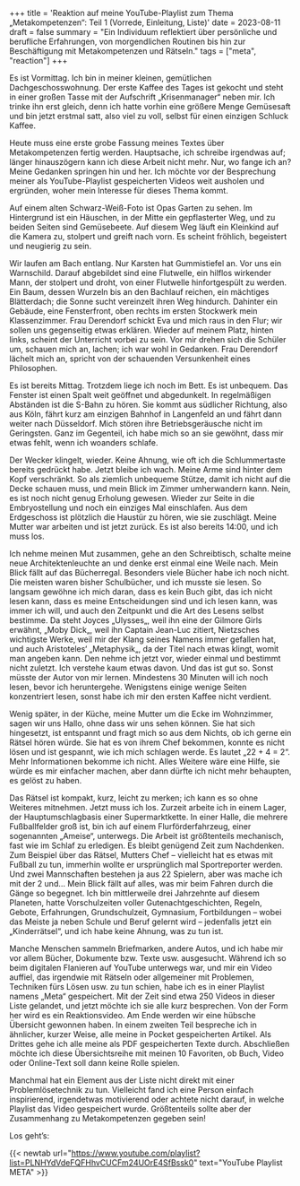 +++
title = 'Reaktion auf meine YouTube-Playlist zum Thema „Metakompetenzen“: Teil 1 (Vorrede, Einleitung, Liste)'
date = 2023-08-11
draft = false
summary = "Ein Individuum reflektiert über persönliche und berufliche Erfahrungen, von morgendlichen Routinen bis hin zur Beschäftigung mit Metakompetenzen und Rätseln."
tags = ["meta", "reaction"]
+++

Es ist Vormittag. Ich bin in meiner kleinen, gemütlichen Dachgeschosswohnung. Der erste Kaffee des Tages ist gekocht und steht in einer großen Tasse mit der Aufschrift „Krisenmanager“ neben mir. Ich trinke ihn erst gleich, denn ich hatte vorhin eine größere Menge Gemüsesaft und bin jetzt erstmal satt, also viel zu voll, selbst für einen einzigen Schluck Kaffee.

Heute muss eine erste grobe Fassung meines Textes über Metakompetenzen fertig werden. Hauptsache, ich schreibe irgendwas auf; länger hinauszögern kann ich diese Arbeit nicht mehr. Nur, wo fange ich an? Meine Gedanken springen hin und her. Ich möchte vor der Besprechung meiner als YouTube-Playlist gespeicherten Videos weit ausholen und ergründen, woher mein Interesse für dieses Thema kommt.

Auf einem alten Schwarz-Weiß-Foto ist Opas Garten zu sehen. Im Hintergrund ist ein Häuschen, in der Mitte ein gepflasterter Weg, und zu beiden Seiten sind Gemüsebeete. Auf diesem Weg läuft ein Kleinkind auf die Kamera zu, stolpert und greift nach vorn. Es scheint fröhlich, begeistert und neugierig zu sein.

Wir laufen am Bach entlang. Nur Karsten hat Gummistiefel an. Vor uns ein Warnschild. Darauf abgebildet sind eine Flutwelle, ein hilflos wirkender Mann, der stolpert und droht, von einer Flutwelle hinfortgespült zu werden. Ein Baum, dessen Wurzeln bis an den Bachlauf reichen, ein mächtiges Blätterdach; die Sonne sucht vereinzelt ihren Weg hindurch. Dahinter ein Gebäude, eine Fensterfront, oben rechts im ersten Stockwerk mein Klassenzimmer. Frau Derendorf schickt Eva und mich raus in den Flur; wir sollen uns gegenseitig etwas erklären. Wieder auf meinem Platz, hinten links, scheint der Unterricht vorbei zu sein. Vor mir drehen sich die Schüler um, schauen mich an, lachen; ich war wohl in Gedanken. Frau Derendorf lächelt mich an, spricht von der schauenden Versunkenheit eines Philosophen.

Es ist bereits Mittag. Trotzdem liege ich noch im Bett. Es ist unbequem. Das Fenster ist einen Spalt weit geöffnet und abgedunkelt. In regelmäßigen Abständen ist die S-Bahn zu hören. Sie kommt aus südlicher Richtung, also aus Köln, fährt kurz am einzigen Bahnhof in Langenfeld an und fährt dann weiter nach Düsseldorf. Mich stören ihre Betriebsgeräusche nicht im Geringsten. Ganz im Gegenteil, ich habe mich so an sie gewöhnt, dass mir etwas fehlt, wenn ich woanders schlafe.

Der Wecker klingelt, wieder. Keine Ahnung, wie oft ich die Schlummertaste bereits gedrückt habe. Jetzt bleibe ich wach. Meine Arme sind hinter dem Kopf verschränkt. So als ziemlich unbequeme Stütze, damit ich nicht auf die Decke schauen muss, und mein Blick im Zimmer umherwandern kann. Nein, es ist noch nicht genug Erholung gewesen. Wieder zur Seite in die Embryostellung und noch ein einziges Mal einschlafen. Aus dem Erdgeschoss ist plötzlich die Haustür zu hören, wie sie zuschlägt. Meine Mutter war arbeiten und ist jetzt zurück. Es ist also bereits 14:00, und ich muss los.

Ich nehme meinen Mut zusammen, gehe an den Schreibtisch, schalte meine neue Architektenleuchte an und denke erst einmal eine Weile nach. Mein Blick fällt auf das Bücherregal. Besonders viele Bücher habe ich noch nicht. Die meisten waren bisher Schulbücher, und ich musste sie lesen. So langsam gewöhne ich mich daran, dass es kein Buch gibt, das ich nicht lesen kann, dass es meine Entscheidungen sind und ich lesen kann, was immer ich will, und auch den Zeitpunkt und die Art des Lesens selbst bestimme. Da steht Joyces „Ulysses„, weil ihn eine der Gilmore Girls erwähnt, „Moby Dick„, weil ihn Captain Jean-Luc zitiert, Nietzsches wichtigste Werke, weil mir der Klang seines Namens immer gefallen hat, und auch Aristoteles‘ „Metaphysik„, da der Titel nach etwas klingt, womit man angeben kann. Den nehme ich jetzt vor, wieder einmal und bestimmt nicht zuletzt. Ich verstehe kaum etwas davon. Und das ist gut so. Sonst müsste der Autor von mir lernen. Mindestens 30 Minuten will ich noch lesen, bevor ich heruntergehe. Wenigstens einige wenige Seiten konzentriert lesen, sonst habe ich mir den ersten Kaffee nicht verdient.

Wenig später, in der Küche, meine Mutter um die Ecke im Wohnzimmer, sagen wir uns Hallo, ohne dass wir uns sehen können. Sie hat sich hingesetzt, ist entspannt und fragt mich so aus dem Nichts, ob ich gerne ein Rätsel hören würde. Sie hat es von ihrem Chef bekommen, konnte es nicht lösen und ist gespannt, wie ich mich schlagen werde. Es lautet „22 + 4 = 2“. Mehr Informationen bekomme ich nicht. Alles Weitere wäre eine Hilfe, sie würde es mir einfacher machen, aber dann dürfte ich nicht mehr behaupten, es gelöst zu haben.

Das Rätsel ist kompakt, kurz, leicht zu merken; ich kann es so ohne Weiteres mitnehmen. Jetzt muss ich los. Zurzeit arbeite ich in einem Lager, der Hauptumschlagbasis einer Supermarktkette. In einer Halle, die mehrere Fußballfelder groß ist, bin ich auf einem Flurförderfahrzeug, einer sogenannten „Ameise“, unterwegs. Die Arbeit ist größtenteils mechanisch, fast wie im Schlaf zu erledigen. Es bleibt genügend Zeit zum Nachdenken. Zum Beispiel über das Rätsel, Mutters Chef – vielleicht hat es etwas mit Fußball zu tun, immerhin wollte er ursprünglich mal Sportreporter werden. Und zwei Mannschaften bestehen ja aus 22 Spielern, aber was mache ich mit der 2 und… Mein Blick fällt auf alles, was mir beim Fahren durch die Gänge so begegnet. Ich bin mittlerweile drei Jahrzehnte auf diesem Planeten, hatte Vorschulzeiten voller Gutenachtgeschichten, Regeln, Gebote, Erfahrungen, Grundschulzeit, Gymnasium, Fortbildungen – wobei das Meiste ja neben Schule und Beruf gelernt wird – jedenfalls jetzt ein „Kinderrätsel“, und ich habe keine Ahnung, was zu tun ist.

Manche Menschen sammeln Briefmarken, andere Autos, und ich habe mir vor allem Bücher, Dokumente bzw. Texte usw. ausgesucht. Während ich so beim digitalen Flanieren auf YouTube unterwegs war, und mir ein Video auffiel, das irgendwie mit Rätseln oder allgemeiner mit Problemen, Techniken fürs Lösen usw. zu tun schien, habe ich es in einer Playlist namens „Meta“ gespeichert. Mit der Zeit sind etwa 250 Videos in dieser Liste gelandet, und jetzt möchte ich sie alle kurz besprechen. Von der Form her wird es ein Reaktionsvideo. Am Ende werden wir eine hübsche Übersicht gewonnen haben. In einem zweiten Teil bespreche ich in ähnlicher, kurzer Weise, alle meine in Pocket gespeicherten Artikel. Als Drittes gehe ich alle meine als PDF gespeicherten Texte durch. Abschließen möchte ich diese Übersichtsreihe mit meinen 10 Favoriten, ob Buch, Video oder Online-Text soll dann keine Rolle spielen.

Manchmal hat ein Element aus der Liste nicht direkt mit einer Problemlösetechnik zu tun. Vielleicht fand ich eine Person einfach inspirierend, irgendetwas motivierend oder achtete nicht darauf, in welche Playlist das Video gespeichert wurde. Größtenteils sollte aber der Zusammenhang zu Metakompetenzen gegeben sein!

Los geht’s:

{{< newtab url="https://www.youtube.com/playlist?list=PLNHYdVdeFQFHhvCUCFm24UOrE4SfBssk0" text="YouTube Playlist META" >}}  